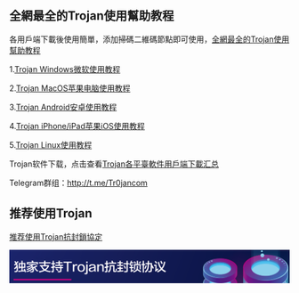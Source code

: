 ## 全網最全的Trojan使用幫助教程

各用戶端下載後使用簡單，添加掃碼二維碼節點即可使用，[全網最全的Trojan使用幫助教程](https://github.com/Trojan0/Help/wiki)

1.[Trojan Windows微软使用教程](https://github.com/Trojan0/Help/wiki/Trojan-Windows%E5%BE%AE%E8%BD%AF%E4%BD%BF%E7%94%A8%E6%95%99%E7%A8%8B)

2.[Trojan MacOS苹果电脑使用教程](https://github.com/Trojan0/Help/wiki/Trojan-MacOS%E8%8B%B9%E6%9E%9C%E4%BD%BF%E7%94%A8%E6%95%99%E7%A8%8B)

3.[Trojan Android安卓使用教程](https://github.com/Trojan0/Help/wiki/Trojan-Android%E5%AE%89%E5%8D%93%E4%BD%BF%E7%94%A8%E6%95%99%E7%A8%8B)

4.[Trojan iPhone/iPad苹果iOS使用教程](https://github.com/Trojan0/Help/wiki/Trojan-iPhone-iPad%E4%BD%BF%E7%94%A8%E6%95%99%E7%A8%8B)

5.[Trojan Linux使用教程](https://github.com/Trojan0/Help/wiki/Trojan-Linux%E4%BD%BF%E7%94%A8%E6%95%99%E7%A8%8B)

Trojan软件下载，点击查看[Trojan各平臺軟件用戶端下載汇总](https://github.com/Trojan0/Help/wiki/Trojan%E5%90%84%E5%B9%B3%E8%87%BA%E8%BB%9F%E4%BB%B6%E4%B8%8B%E8%BC%89%E6%B1%87%E6%80%BB)

<p>Telegram群组：<a href="http://t.me/Tr0jancom" target="_blank">http://t.me/Tr0jancom</a></p>

## 推荐使用Trojan

<p><a href="https://trojan0.github.io/" target="_blank">推荐使用Trojan抗封鎖協定</a></p>
<a href="https://trojan0.github.io/">
<img border="0" src="https://raw.githubusercontent.com/Trojan0/Help/master/img/tj.png" />
</a>

